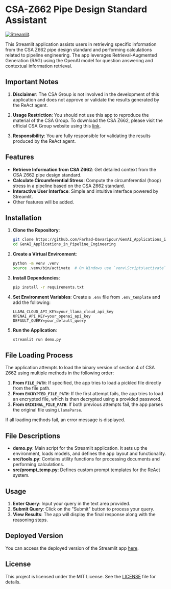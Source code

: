 # CSA-Z662 Pipe Design Standard Assistant

[![Streamlit](https://static.streamlit.io/badges/streamlit_badge_black_white.svg)](https://genai-applications-in-pipeline-engineering.streamlit.app/).

This Streamlit application assists users in retrieving specific information from the CSA Z662 pipe design standard and performing calculations related to pipeline engineering. The app leverages Retrieval-Augmented Generation (RAG) using the OpenAI model for question answering and contextual information retrieval.

## Important Notes

1. **Disclaimer**: The CSA Group is not involved in the development of this application and does not approve or validate the results generated by the ReAct agent.

2. **Usage Restriction**: You should not use this app to reproduce the material of the CSA Group. To download the CSA Z662, please visit the official CSA Group website using this [link](https://www.csagroup.org/store/product/CSA%20Z662:23/).

3. **Responsibility**: You are fully responsible for validating the results produced by the ReAct agent.

## Features

- **Retrieve Information from CSA Z662**: Get detailed context from the CSA Z662 pipe design standard.
- **Calculate Circumferential Stress**: Compute the circumferential (hoop) stress in a pipeline based on the CSA Z662 standard.
- **Interactive User Interface**: Simple and intuitive interface powered by Streamlit.
- Other features will be added.

## Installation

1. **Clone the Repository**:
    ```bash
    git clone https://github.com/Farhad-Davaripour/GenAI_Applications_in_Pipeline_Engineering.git
    cd GenAI_Applications_in_Pipeline_Engineering
    ```

2. **Create a Virtual Environment**:
    ```bash
    python -m venv .venv
    source .venv/bin/activate  # On Windows use `venv\Scripts\activate`
    ```

3. **Install Dependencies**:
    ```bash
    pip install -r requirements.txt
    ```

4. **Set Environment Variables**:
    Create a `.env` file from `.env_template` and add the following:
    ```plaintext
    LLAMA_CLOUD_API_KEY=your_llama_cloud_api_key
    OPENAI_API_KEY=your_openai_api_key
    DEFAULT_QUERY=your_default_query
    ```

5. **Run the Application**:
    ```bash
    streamlit run demo.py
    ```

## File Loading Process

The application attempts to load the binary version of section 4 of CSA Z662 using multiple methods in the following order:

1. **From `FILE_PATH`**: If specified, the app tries to load a pickled file directly from the file path.
2. **From `ENCRYPTED_FILE_PATH`**: If the first attempt fails, the app tries to load an encrypted file, which is then decrypted using a provided password.
3. **From `ORIGINAL_FILE_PATH`**: If both previous attempts fail, the app parses the original file using `LlamaParse`.

If all loading methods fail, an error message is displayed.

## File Descriptions

- **demo.py**: Main script for the Streamlit application. It sets up the environment, loads models, and defines the app layout and functionality.
- **src/tools.py**: Contains utility functions for processing documents and performing calculations.
- **src/prompt_temp.py**: Defines custom prompt templates for the ReAct system.

## Usage

1. **Enter Query**: Input your query in the text area provided.
2. **Submit Query**: Click on the "Submit" button to process your query.
3. **View Results**: The app will display the final response along with the reasoning steps.

## Deployed Version

You can access the deployed version of the Streamlit app [here](https://genai-applications-in-pipeline-engineering.streamlit.app/).

## License

This project is licensed under the MIT License. See the [LICENSE](LICENSE) file for details.
